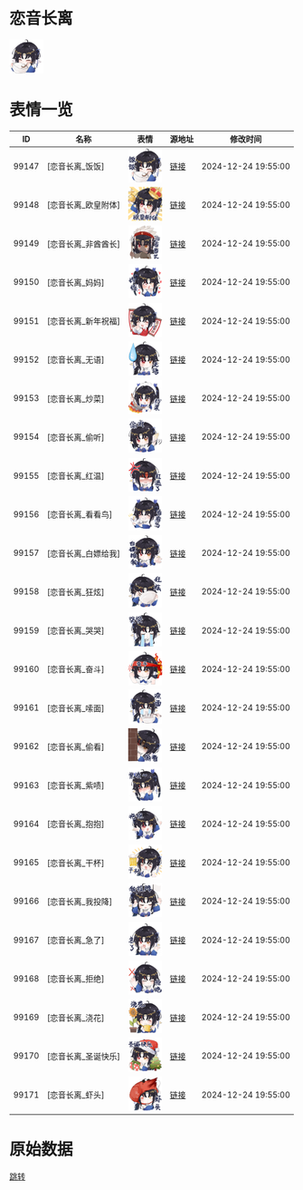 # 恋音长离

<img src="./cover.png" height="60" alt="cover" />

# 表情一览

|ID|名称|表情|源地址|修改时间|
|----|----|----|----|----|
|99147|[恋音长离_饭饭]|<img src="./pic/099147_%5B恋音长离_饭饭%5D.png" height="60" alt="饭饭"/>|[链接](https://i0.hdslb.com/bfs/garb/0f9b744a6d8b38fdbfa2cc74e0f12412b9cd7c41.png)|2024-12-24 19:55:00|
|99148|[恋音长离_欧皇附体]|<img src="./pic/099148_%5B恋音长离_欧皇附体%5D.png" height="60" alt="欧皇附体"/>|[链接](https://i0.hdslb.com/bfs/garb/4a1ce9870a7143101faa73b5659cb0a2cc1f1cc2.png)|2024-12-24 19:55:00|
|99149|[恋音长离_非酋酋长]|<img src="./pic/099149_%5B恋音长离_非酋酋长%5D.png" height="60" alt="非酋酋长"/>|[链接](https://i0.hdslb.com/bfs/garb/cd1a5cccd5114bd7bb3d299463bc8cce1672dc9d.png)|2024-12-24 19:55:00|
|99150|[恋音长离_妈妈]|<img src="./pic/099150_%5B恋音长离_妈妈%5D.png" height="60" alt="妈妈"/>|[链接](https://i0.hdslb.com/bfs/garb/55e4ef3b8c1473c1345e36ecb95ba63c26a53684.png)|2024-12-24 19:55:00|
|99151|[恋音长离_新年祝福]|<img src="./pic/099151_%5B恋音长离_新年祝福%5D.png" height="60" alt="新年祝福"/>|[链接](https://i0.hdslb.com/bfs/garb/e842d2408cd91d13d95958484e6450d4e58fd990.png)|2024-12-24 19:55:00|
|99152|[恋音长离_无语]|<img src="./pic/099152_%5B恋音长离_无语%5D.png" height="60" alt="无语"/>|[链接](https://i0.hdslb.com/bfs/garb/f3fe042e83650a6062886757ac0b3dcd91c5cb17.png)|2024-12-24 19:55:00|
|99153|[恋音长离_炒菜]|<img src="./pic/099153_%5B恋音长离_炒菜%5D.png" height="60" alt="炒菜"/>|[链接](https://i0.hdslb.com/bfs/garb/9fd7fdb4358086f2e046e9b7c6bf02377c969cb3.png)|2024-12-24 19:55:00|
|99154|[恋音长离_偷听]|<img src="./pic/099154_%5B恋音长离_偷听%5D.png" height="60" alt="偷听"/>|[链接](https://i0.hdslb.com/bfs/garb/5fbc5d99cef6f24c570435add8bd63f2db8826ee.png)|2024-12-24 19:55:00|
|99155|[恋音长离_红温]|<img src="./pic/099155_%5B恋音长离_红温%5D.png" height="60" alt="红温"/>|[链接](https://i0.hdslb.com/bfs/garb/d3822239ec768413571e1de379d6c682c10d6d73.png)|2024-12-24 19:55:00|
|99156|[恋音长离_看看鸟]|<img src="./pic/099156_%5B恋音长离_看看鸟%5D.png" height="60" alt="看看鸟"/>|[链接](https://i0.hdslb.com/bfs/garb/b50eb005112fad26ea0a4e448e69dd6e406a91e3.png)|2024-12-24 19:55:00|
|99157|[恋音长离_白嫖给我]|<img src="./pic/099157_%5B恋音长离_白嫖给我%5D.png" height="60" alt="白嫖给我"/>|[链接](https://i0.hdslb.com/bfs/garb/acfd8f309056e6b5e20eeadcc45ad5d62d049922.png)|2024-12-24 19:55:00|
|99158|[恋音长离_狂炫]|<img src="./pic/099158_%5B恋音长离_狂炫%5D.png" height="60" alt="狂炫"/>|[链接](https://i0.hdslb.com/bfs/garb/0cbb779c7b39e28e76fe8f36d4704b7f6a7809cf.png)|2024-12-24 19:55:00|
|99159|[恋音长离_哭哭]|<img src="./pic/099159_%5B恋音长离_哭哭%5D.png" height="60" alt="哭哭"/>|[链接](https://i0.hdslb.com/bfs/garb/e3abb36643415e42b9c3c243c2692186a987459b.png)|2024-12-24 19:55:00|
|99160|[恋音长离_奋斗]|<img src="./pic/099160_%5B恋音长离_奋斗%5D.png" height="60" alt="奋斗"/>|[链接](https://i0.hdslb.com/bfs/garb/4ca7a66ac5ab368bf4db81447e3f93ca9c4c104a.png)|2024-12-24 19:55:00|
|99161|[恋音长离_嗦面]|<img src="./pic/099161_%5B恋音长离_嗦面%5D.png" height="60" alt="嗦面"/>|[链接](https://i0.hdslb.com/bfs/garb/9ac2d35d64fdc9f0243a2e5eac20d79521cfdd5e.png)|2024-12-24 19:55:00|
|99162|[恋音长离_偷看]|<img src="./pic/099162_%5B恋音长离_偷看%5D.png" height="60" alt="偷看"/>|[链接](https://i0.hdslb.com/bfs/garb/9f33e605318803f2fb562331e4cdf76762629bdf.png)|2024-12-24 19:55:00|
|99163|[恋音长离_紫啧]|<img src="./pic/099163_%5B恋音长离_紫啧%5D.png" height="60" alt="紫啧"/>|[链接](https://i0.hdslb.com/bfs/garb/0c6eccba09594341ce4afb87ecf3b6e4801f3248.png)|2024-12-24 19:55:00|
|99164|[恋音长离_抱抱]|<img src="./pic/099164_%5B恋音长离_抱抱%5D.png" height="60" alt="抱抱"/>|[链接](https://i0.hdslb.com/bfs/garb/dcca4d88f311cd351725d06752911635d73db323.png)|2024-12-24 19:55:00|
|99165|[恋音长离_干杯]|<img src="./pic/099165_%5B恋音长离_干杯%5D.png" height="60" alt="干杯"/>|[链接](https://i0.hdslb.com/bfs/garb/1769bf6d53d49e5c112486ef1ec7b47497e06516.png)|2024-12-24 19:55:00|
|99166|[恋音长离_我投降]|<img src="./pic/099166_%5B恋音长离_我投降%5D.png" height="60" alt="我投降"/>|[链接](https://i0.hdslb.com/bfs/garb/3544480127cfbdc49c7091af69579bd90539cabe.png)|2024-12-24 19:55:00|
|99167|[恋音长离_急了]|<img src="./pic/099167_%5B恋音长离_急了%5D.png" height="60" alt="急了"/>|[链接](https://i0.hdslb.com/bfs/garb/3c0c156e37e7667dbcad397be8e017b5027905db.png)|2024-12-24 19:55:00|
|99168|[恋音长离_拒绝]|<img src="./pic/099168_%5B恋音长离_拒绝%5D.png" height="60" alt="拒绝"/>|[链接](https://i0.hdslb.com/bfs/garb/8fd3dea5c6be87f3243b70fd5e6dc4625579225a.png)|2024-12-24 19:55:00|
|99169|[恋音长离_浇花]|<img src="./pic/099169_%5B恋音长离_浇花%5D.png" height="60" alt="浇花"/>|[链接](https://i0.hdslb.com/bfs/garb/29ce4b3f1e44496b1e4e9b05dadf250b69471cb2.png)|2024-12-24 19:55:00|
|99170|[恋音长离_圣诞快乐]|<img src="./pic/099170_%5B恋音长离_圣诞快乐%5D.png" height="60" alt="圣诞快乐"/>|[链接](https://i0.hdslb.com/bfs/garb/ff75b70ba4dead991d94c458bce322b0c715543e.png)|2024-12-24 19:55:00|
|99171|[恋音长离_虾头]|<img src="./pic/099171_%5B恋音长离_虾头%5D.png" height="60" alt="虾头"/>|[链接](https://i0.hdslb.com/bfs/garb/9f97c9f2de1590efc709f3f928fdf7594b0978a8.png)|2024-12-24 19:55:00|

# 原始数据

[跳转](./raw.json)

